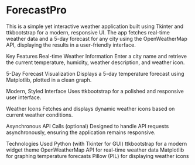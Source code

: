 # ForecastPro
This is a simple yet interactive weather application built using Tkinter and ttkbootstrap for a modern, responsive UI. The app fetches real-time weather data and a 5-day forecast for any city using the OpenWeatherMap API, displaying the results in a user-friendly interface.

Key Features
Real-time Weather Information
Enter a city name and retrieve the current temperature, humidity, weather description, and weather icon.

5-Day Forecast Visualization
Displays a 5-day temperature forecast using Matplotlib, plotted in a clean graph.

Modern, Styled Interface
Uses ttkbootstrap for a polished and responsive user interface.

Weather Icons
Fetches and displays dynamic weather icons based on current weather conditions.

Asynchronous API Calls (optional)
Designed to handle API requests asynchronously, ensuring the application remains responsive.

Technologies Used
Python (with Tkinter for GUI)
ttkbootstrap for a modern widget theme
OpenWeatherMap API for real-time weather data
Matplotlib for graphing temperature forecasts
Pillow (PIL) for displaying weather icons
